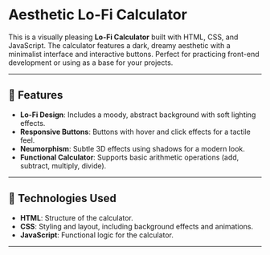 # Aesthetic Lo-Fi Calculator

This is a visually pleasing **Lo-Fi Calculator** built with HTML, CSS, and JavaScript. The calculator features a dark, dreamy aesthetic with a minimalist interface and interactive buttons. Perfect for practicing front-end development or using as a base for your projects.

---

## 🌟 Features

- **Lo-Fi Design**: Includes a moody, abstract background with soft lighting effects.
- **Responsive Buttons**: Buttons with hover and click effects for a tactile feel.
- **Neumorphism**: Subtle 3D effects using shadows for a modern look.
- **Functional Calculator**: Supports basic arithmetic operations (add, subtract, multiply, divide).

---

## 🚀 Technologies Used

- **HTML**: Structure of the calculator.
- **CSS**: Styling and layout, including background effects and animations.
- **JavaScript**: Functional logic for the calculator.

---

